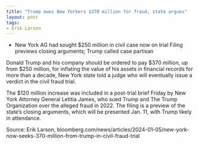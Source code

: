 ```yaml
---
title: "Trump owes New Yorkers $370 million for fraud, state argues"
layout: post
tags:
- Erik Larson
---
```



- New York AG had sought $250 million in civil case now on trial Filing previews closing arguments; Trump called case partisan

Donald Trump and his company should be ordered to pay $370 million, up from $250 million, for inflating the value of his assets in financial records for more than a decade, New York state told a judge who will eventually issue a verdict in the civil fraud trial.

The $120 million increase was included in a post-trial brief Friday by New York Attorney General Letitia James, who sued Trump and The Trump Organization over the alleged fraud in 2022. The filing is a preview of the state’s closing arguments, which will be presented Jan. 11, with Trump likely in attendance.

Source: Erik Larson, bloomberg.com/news/articles/2024-01-05/new-york-now-seeks-370-million-from-trump-in-civil-fraud-trial

